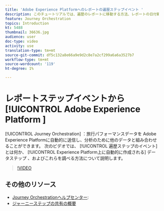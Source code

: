 ```yaml
---
title: 'Adobe Experience Platformへのレポートの遍歴ステップイベント '
description: このチュートリアルでは、遍歴のレポートに移動する方法、レポートの日付範囲をカスタマイズする方法、および将来的に使用するためにレポートテンプレートを保存する方法について説明します。
feature: Journey Orchestration
topics: Introduction
kt: 5488
thumbnail: 36636.jpg
audience: user
doc-type: video
activity: use
translation-type: tm+mt
source-git-commit: df5c132a8e66a9e9d2c8e7a2cf299a6a6a3527b7
workflow-type: tm+mt
source-wordcount: '119'
ht-degree: 1%

---
```



# レポートステップイベントから [!UICONTROL Adobe Experience Platform ]

[!UICONTROL Journey Orchestration] ：旅行パフォーマンスデータを  Adobe Experience Platformに自動的に送信し、分析のために他のデータと組み合わせることができます。
次のビデオでは、 [!UICONTROL 遍歴ステップのイベント] とは何か、 [!UICONTROL Experience Platform上に自動的に作成される] データステップ 、およびこれらを調べる方法について説明します。

>[!VIDEO](https://video.tv.adobe.com/v/36636?quality=12)

## その他のリソース

* [Journey Orchestrationヘルプセンター](https://docs.adobe.com/content/help/en/journeys/using/journey-orchestration-home.html):
* [ジャーニーステップの共有の概要](https://docs.adobe.com/content/help/en/journeys/using/building-journeys/sharing-journey-steps/sharing-overview.html)
